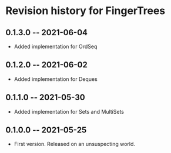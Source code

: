 # Revision history for FingerTrees

## 0.1.3.0 -- 2021-06-04

* Added implementation for OrdSeq

## 0.1.2.0 -- 2021-06-02

* Added implementation for Deques

## 0.1.1.0 -- 2021-05-30

* Added implementation for Sets and MultiSets

## 0.1.0.0 -- 2021-05-25

* First version. Released on an unsuspecting world.

